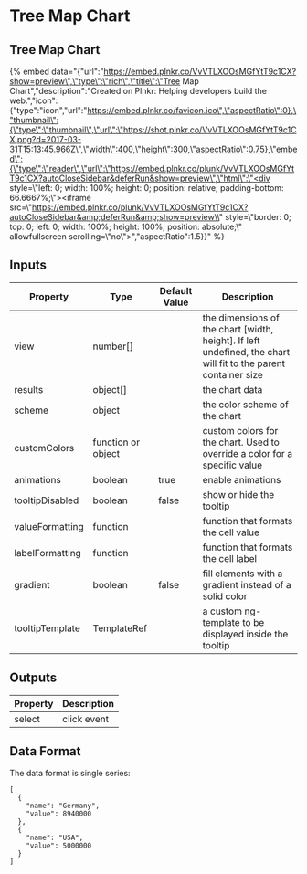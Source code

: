 # Tree Map Chart

## Tree Map Chart

{% embed data="{\"url\":\"https://embed.plnkr.co/VvVTLXOOsMGfYtT9c1CX?show=preview\",\"type\":\"rich\",\"title\":\"Tree Map Chart\",\"description\":\"Created on Plnkr: Helping developers build the web.\",\"icon\":{\"type\":\"icon\",\"url\":\"https://embed.plnkr.co/favicon.ico\",\"aspectRatio\":0},\"thumbnail\":{\"type\":\"thumbnail\",\"url\":\"https://shot.plnkr.co/VvVTLXOOsMGfYtT9c1CX.png?d=2017-03-31T15:13:45.966Z\",\"width\":400,\"height\":300,\"aspectRatio\":0.75},\"embed\":{\"type\":\"reader\",\"url\":\"https://embed.plnkr.co/plunk/VvVTLXOOsMGfYtT9c1CX?autoCloseSidebar&deferRun&show=preview\",\"html\":\"<div style=\\"left: 0; width: 100%; height: 0; position: relative; padding-bottom: 66.6667%;\\"><iframe src=\\"https://embed.plnkr.co/plunk/VvVTLXOOsMGfYtT9c1CX?autoCloseSidebar&amp;deferRun&amp;show=preview\\" style=\\"border: 0; top: 0; left: 0; width: 100%; height: 100%; position: absolute;\\" allowfullscreen scrolling=\\"no\\"></iframe></div>\",\"aspectRatio\":1.5}}" %}



## Inputs

| Property | Type | Default Value | Description |
| --- | --- | --- | --- |
| view | number\[\] |  | the dimensions of the chart \[width, height\]. If left undefined, the chart will fit to the parent container size |
| results | object\[\] |  | the chart data |
| scheme | object |  | the color scheme of the chart |
| customColors | function or object |  | custom colors for the chart. Used to override a color for a specific value |
| animations | boolean | true | enable animations |
| tooltipDisabled | boolean | false | show or hide the tooltip |
| valueFormatting | function |  | function that formats the cell value |
| labelFormatting | function |  | function that formats the cell label |
| gradient | boolean | false | fill elements with a gradient instead of a solid color |
| tooltipTemplate | TemplateRef |  | a custom ng-template to be displayed inside the tooltip |

## Outputs

| Property | Description |
| --- | --- |
| select | click event |

## Data Format

The data format is single series:

```text
[
  {
    "name": "Germany",
    "value": 8940000
  },
  {
    "name": "USA",
    "value": 5000000
  }
]
```

